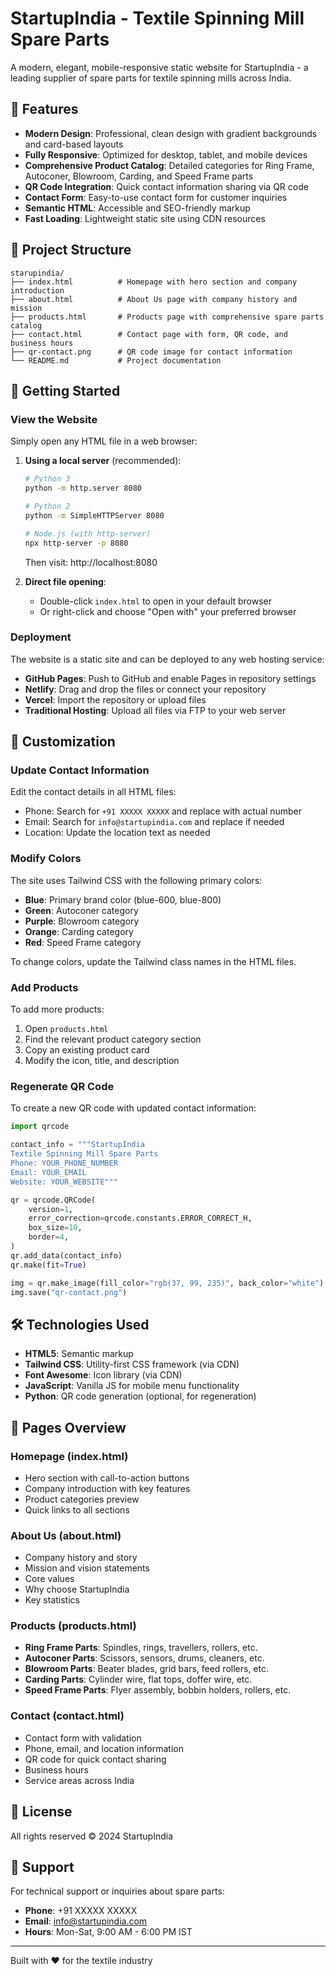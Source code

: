 # StartupIndia - Textile Spinning Mill Spare Parts

A modern, elegant, mobile-responsive static website for StartupIndia - a leading supplier of spare parts for textile spinning mills across India.

## 🌟 Features

- **Modern Design**: Professional, clean design with gradient backgrounds and card-based layouts
- **Fully Responsive**: Optimized for desktop, tablet, and mobile devices
- **Comprehensive Product Catalog**: Detailed categories for Ring Frame, Autoconer, Blowroom, Carding, and Speed Frame parts
- **QR Code Integration**: Quick contact information sharing via QR code
- **Contact Form**: Easy-to-use contact form for customer inquiries
- **Semantic HTML**: Accessible and SEO-friendly markup
- **Fast Loading**: Lightweight static site using CDN resources

## 📁 Project Structure

```
starupindia/
├── index.html          # Homepage with hero section and company introduction
├── about.html          # About Us page with company history and mission
├── products.html       # Products page with comprehensive spare parts catalog
├── contact.html        # Contact page with form, QR code, and business hours
├── qr-contact.png      # QR code image for contact information
└── README.md           # Project documentation
```

## 🚀 Getting Started

### View the Website

Simply open any HTML file in a web browser:

1. **Using a local server** (recommended):
   ```bash
   # Python 3
   python -m http.server 8080
   
   # Python 2
   python -m SimpleHTTPServer 8080
   
   # Node.js (with http-server)
   npx http-server -p 8080
   ```
   Then visit: http://localhost:8080

2. **Direct file opening**:
   - Double-click `index.html` to open in your default browser
   - Or right-click and choose "Open with" your preferred browser

### Deployment

The website is a static site and can be deployed to any web hosting service:

- **GitHub Pages**: Push to GitHub and enable Pages in repository settings
- **Netlify**: Drag and drop the files or connect your repository
- **Vercel**: Import the repository or upload files
- **Traditional Hosting**: Upload all files via FTP to your web server

## 🎨 Customization

### Update Contact Information

Edit the contact details in all HTML files:
- Phone: Search for `+91 XXXXX XXXXX` and replace with actual number
- Email: Search for `info@startupindia.com` and replace if needed
- Location: Update the location text as needed

### Modify Colors

The site uses Tailwind CSS with the following primary colors:
- **Blue**: Primary brand color (blue-600, blue-800)
- **Green**: Autoconer category
- **Purple**: Blowroom category
- **Orange**: Carding category
- **Red**: Speed Frame category

To change colors, update the Tailwind class names in the HTML files.

### Add Products

To add more products:
1. Open `products.html`
2. Find the relevant product category section
3. Copy an existing product card
4. Modify the icon, title, and description

### Regenerate QR Code

To create a new QR code with updated contact information:

```python
import qrcode

contact_info = """StartupIndia
Textile Spinning Mill Spare Parts
Phone: YOUR_PHONE_NUMBER
Email: YOUR_EMAIL
Website: YOUR_WEBSITE"""

qr = qrcode.QRCode(
    version=1,
    error_correction=qrcode.constants.ERROR_CORRECT_H,
    box_size=10,
    border=4,
)
qr.add_data(contact_info)
qr.make(fit=True)

img = qr.make_image(fill_color="rgb(37, 99, 235)", back_color="white")
img.save("qr-contact.png")
```

## 🛠️ Technologies Used

- **HTML5**: Semantic markup
- **Tailwind CSS**: Utility-first CSS framework (via CDN)
- **Font Awesome**: Icon library (via CDN)
- **JavaScript**: Vanilla JS for mobile menu functionality
- **Python**: QR code generation (optional, for regeneration)

## 📱 Pages Overview

### Homepage (index.html)
- Hero section with call-to-action buttons
- Company introduction with key features
- Product categories preview
- Quick links to all sections

### About Us (about.html)
- Company history and story
- Mission and vision statements
- Core values
- Why choose StartupIndia
- Key statistics

### Products (products.html)
- **Ring Frame Parts**: Spindles, rings, travellers, rollers, etc.
- **Autoconer Parts**: Scissors, sensors, drums, cleaners, etc.
- **Blowroom Parts**: Beater blades, grid bars, feed rollers, etc.
- **Carding Parts**: Cylinder wire, flat tops, doffer wire, etc.
- **Speed Frame Parts**: Flyer assembly, bobbin holders, rollers, etc.

### Contact (contact.html)
- Contact form with validation
- Phone, email, and location information
- QR code for quick contact sharing
- Business hours
- Service areas across India

## 📄 License

All rights reserved © 2024 StartupIndia

## 🤝 Support

For technical support or inquiries about spare parts:
- **Phone**: +91 XXXXX XXXXX
- **Email**: info@startupindia.com
- **Hours**: Mon-Sat, 9:00 AM - 6:00 PM IST

---

Built with ❤️ for the textile industry
